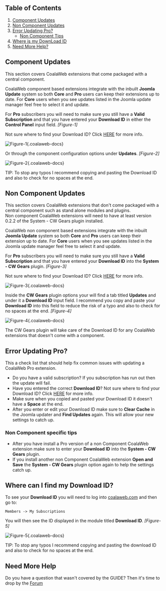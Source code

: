 ## Table of Contents
1.  [Component Updates](#com-updates)
2.  [Non Component Updates](#non-com-updates)
3.  [Error Updating Pro?](#pro-error)
    - [Non Component Tips](#error-non-com)
4.  [Where is my DownLoad ID](#dl-id)
5.  [Need More Help?](#more-help)

## <a class="doc-top" name="com-updates"></a>Component Updates

<div class="uk-alert">This section covers CoalaWeb extensions that come packaged with a central component.</div>

CoalaWeb component based extensions integrate with the inbuilt **Joomla Update** system so both **Core** and **Pro** users can keep their extensions up to date. For **Core** users when you see updates listed in the Joomla update manager feel free to select it and update. 

For **Pro** subscribers you will need to make sure you still have a **Valid Subscription** and that you have entered your **Download ID** in either the **Control Panel** input field. *\[Figure-1\]*

<div class="uk-alert">Not sure where to find your Download ID? Click <a href="#dl-id">HERE</a> for more info.</div>

![Figure-1](http://cdn.coalaweb.com/images/docs/joomla-extensions/contact/cw-contact-config-updates1.png "Figure-1"){.coalaweb-docs}

 Or through the component configuration options under **Updates**. *\[Figure-2\]*

![Figure-2](http://cdn.coalaweb.com/images/docs/joomla-extensions/contact/cw-contact-config-updates2.png "Figure-2"){.coalaweb-docs}

<div class="uk-alert">TIP: To stop any typos I recommend copying and pasting the Download ID and also to check for no spaces at the end.</div>

## <a name="non-com-updates"></a>Non Component Updates

<div class="uk-alert">This section covers CoalaWeb extensions that don't come packaged with a central component such as stand alone modules and plugins.</div>

<div class="uk-alert uk-alert-warning">Non component CoalaWeb extensions will need to have at least version 0.2.2 of the System - CW Gears plugin installed.</div>

CoalaWeb non component based extensions integrate with the inbuilt **Joomla Update** system so both **Core** and **Pro** users can keep their extension up to date. For **Core** users when you see updates listed in the Joomla update manager feel free to select it and update.

For **Pro** subscribers you will need to make sure you still have a **Valid Subscription** and that you have entered your **Download ID** into the **System - CW Gears** plugin. *\[Figure-3\]*

<div class="uk-alert">Not sure where to find your Download ID? Click <a href="#dl-id">HERE</a> for more info.</div>

![Figure-3](http://cdn.coalaweb.com/images/docs/joomla-extensions/gears/cw-gears-f9.png "Figure-3"){.coalaweb-docs}

Inside the **CW Gears** plugin options your will find a tab titled **Updates** and under it a **Download ID** input field. I recommend you copy and paste your **Download ID** into this field to reduce the risk of a typo and also to check for no spaces at the end.  *\[Figure-4\]*

![Figure-4](http://cdn.coalaweb.com/images/docs/joomla-extensions/gears/cw-gears-f10.png "Figure-4"){.coalaweb-docs}

<div class="uk-alert">The CW Gears plugin will take care of the Download ID for any CoalaWeb extensions that doesn't come with a component.</div>

## <a name="pro-error"></a>Error Updating Pro?

<div class="uk-alert">This a check list that should help fix common issues with updating a CoalaWeb Pro extension.</div>

- Do you have a valid subscription? If you subscription has run out then the update will fail.
- Have you entered the correct **Download ID**? Not sure where to find your Download ID? Click <a href="#dl-id">HERE</a> for more info.
- Make sure when you copied and pasted your Download ID it doesn't have a **Space** at the end.
- After you enter or edit your Download ID make sure to **Clear Cache** in the Joomla updater and **Find Updates** again. This will allow your new settings to catch up.

### <a name="error-non-com"></a>Non Component specific tips

- After you have install a Pro version of a non Component CoalaWeb extension make sure to enter your **Download ID** into the **System - CW Gears** plugin.
- If you install another non Component CoalaWeb extension **Open and Save** the **System - CW Gears** plugin option again to help the settings catch up.

## <a name="dl-id"></a> Where can I find my Download ID?

To see your **Download ID** you will need to log into [coalaweb.com](http://coalaweb.com) and then go to:

    Members -> My Subscriptions

You will then see the ID displayed in the module titled **Download ID**. *\[Figure-5\]*

![Figure-5](http://cdn.coalaweb.com/images/docs/joomla-extensions/general/updates/cw-updates-download-id.png "Figure-5"){.coalaweb-docs}

<div class="uk-alert">TIP: To stop any typos I recommend copying and pasting the download ID and also to check for no spaces at the end.</div>

## <a name="more-help"></a>Need More Help

<div class="uk-alert">Do you have a question that wasn't covered by the GUIDE? Then it's time to drop by the <a href="http://coalaweb.com/forum/index" target="_self">Forum</a></div>